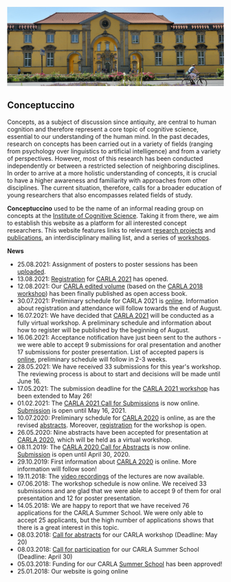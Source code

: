 ![main entrance of castle](/files/pictures/schloss_haupteingang.jpg)

## Conceptuccino

Concepts, as a subject of discussion since antiquity, are central to human cognition and therefore represent a core topic of cognitive science, essential to our understanding of the human mind. In the past decades, research on concepts has been carried out in a variety of fields (ranging from psychology over linguistics to artificial intelligence) and from a variety of perspectives. However, most of this research has been conducted independently or between a restricted selection of neighboring disciplines. In order to arrive at a more holistic understanding of concepts, it is crucial to have a higher awareness and familiarity with approaches from other disciplines. The current situation, therefore, calls for a broader education of young researchers that also encompasses related fields of study.

**Conceptuccino** used to be the name of an informal reading group on concepts at the [Institute of Cognitive Science](https://www.ikw.uni-osnabrueck.de/en/home.html). Taking it from there, we aim to establish this website as a platform for all interested concept researchers. This website features links to relevant [research projects](concept_research/research_projects.md) and [publications](concept_research/literature.md), an interdisciplinary mailing list, and a series of [workshops](carla_workshop/the_workshop_series.md).

**News**
- 25.08.2021: Assignment of posters to poster sessions has been [uploaded](carla_workshop/carla_2021.md).
- 13.08.2021: [Registration](https://summerofknowledge.inf.unibz.it/registration-bosk-2021/) for [CARLA 2021](carla_workshop/carla_2021.md) has opened.
- 12.08.2021: Our [CARLA edited volume](https://link.springer.com/book/10.1007/978-3-030-69823-2) (based on the [CARLA 2018 workshop](carla_workshop/carla_2018.md)) has been finally published as open access book.
- 30.07.2021: Preliminary schedule for CARLA 2021 is [online](carla_workshop/carla_2021.md). Information about registration and attendance will follow towards the end of August.
- 16.07.2021: We have decided that [CARLA 2021](carla_workshop/carla_2021.md) will be conducted as a fully virtual workshop. A preliminary schedule and information about how to register will be published by the beginning of August.
- 16.06.2021: Acceptance notification have just been sent to the authors - we were able to accept 9 submissions for oral presentation and another 17 submissions for poster presentation. List of accepted papers is [online](carla_workshop/carla_2021.md), preliminary schedule will follow in 2-3 weeks.
- 28.05.2021: We have received 33 submissions for this year's workshop. The reviewing process is about to start and decisions will be made until June 16.
- 17.05.2021: The submission deadline for the [CARLA 2021 workshop](carla_workshop/carla_2021.md) has been extended to May 26!
- 01.02.2021: The [CARLA 2021 Call for Submissions](carla_workshop/carla_2021.md) is now online. [Submission](https://easychair.org/conferences/?conf=carla2021) is open until May 16, 2021.
- 10.07.2020: Preliminary schedule for [CARLA 2020](carla_workshop/carla_2020.md) is online, as are the revised [abstracts](https://openreview.net/group?id=conceptuccino.uni-osnabrueck.de/CARLA/2020/Workshop). Moreover, [registration](https://summerofknowledge.inf.unibz.it/registration/) for the workshop is open.
- 26.05.2020: Nine abstracts have been accepted for presentation at [CARLA 2020](carla_workshop/carla_2020.md), which will be held as a virtual workshop.
- 08.11.2019: The [CARLA 2020 Call for Abstracts](carla_workshop/carla_2020.md) is now online. [Submission](https://openreview.net/group?id=conceptuccino.uni-osnabrueck.de/CARLA/2020/Workshop) is open until April 30, 2020.
- 29.10.2019: First information about [CARLA 2020](carla_workshop/carla_2020.md) is online. More information will follow soon!
- 19.11.2018: The [video recordings](carla_summer_school/video_recordings.md) of the lectures are now available.
- 07.06.2018: The workshop schedule is now online. We received 33 submissions and are glad that we were able to accept 9 of them for oral presentation and 12 for poster presentation.
- 14.05.2018: We are happy to report that we have received 76 applications for the CARLA Summer School. We were only able to accept 25 applicants, but the high number of applications shows that there is a great interest in this topic.
- 08.03.2018: [Call for abstracts](carla_workshop/carla_2018.md) for our CARLA workshop (Deadline: May 20)
- 08.03.2018: [Call for participation](carla_summer_school/call_for_participation.md) for our CARLA Summer School (Deadline: April 30)
- 05.03.2018: Funding for our CARLA [Summer School](carla_summer_school/overview.md) has been approved!
- 25.01.2018: Our website is going online
